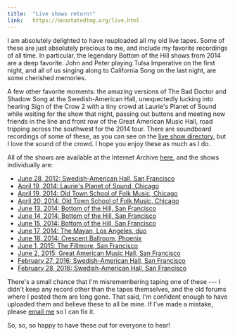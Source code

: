 ```yaml
---
title: 	"Live shows return!"
link: 	https://annotatedtmg.org/live.html
---
```


I am absolutely delighted to have reuploaded all my old live tapes. Some of
these are just absolutely precious to me, and include my favorite recordings
of all time. In particular, the legendary Bottom of the Hill shows from 2014
are a deep favorite. John and Peter playing Tulsa Imperative on the first
night, and all of us singing along to California Song on the last night, are
some cherished memories.

A few other favorite moments: the amazing versions of The Bad Doctor and
Shadow Song at the Swedish-American Hall, unexpectedly lucking into hearing
Sign of the Crow 2 with a tiny crowd at Laurie's Planet of Sound while waiting
for the show that night, passing out buttons and meeting new friends in the
line and front row of the Great American Music Hall, road tripping across the
southwest for the 2014 tour. There are soundboard recordings of some of these,
as you can see on the [live show directory](live.html), but I love the sound
of the crowd. I hope you enjoy these as much as I do.

All of the shows are available at the Internet Archive
[here](https://archive.org/details/@annotatedtmg), and the shows individually
are:

* [June 28, 2012: Swedish-American Hall, San Francisco][2012-06-28]
* [April 19, 2014: Laurie's Planet of Sound, Chicago][2014-04-19a]
* [April 19, 2014: Old Town School of Folk Music, Chicago][2014-04-19b]
* [April 20, 2014: Old Town School of Folk Music, Chicago][2014-04-20]
* [June 13, 2014: Bottom of the Hill, San Francisco][2014-06-13]
* [June 14, 2014: Bottom of the Hill, San Francisco][2014-06-14]
* [June 15, 2014: Bottom of the Hill, San Francisco][2014-06-15]
* [June 17, 2014: The Mayan, Los Angeles, duo][2014-06-17]
* [June 18, 2014: Crescent Ballroom, Phoenix][2014-06-18]
* [June 1, 2015: The Fillmore, San Francisco][2015-06-01]
* [June 2, 2015: Great American Music Hall, San Francisco][2015-06-02]
* [February 27, 2016: Swedish-American Hall, San Francisco][2016-02-27]
* [February 28, 2016: Swedish-American Hall, San Francisco][2016-02-28]

There's a small chance that I'm misremembering taping one of these --- I
didn't keep any record other than the tapes themselves, and the old forums
where I posted them are long gone. That said, I'm confident enough to have
uploaded them and believe these to all be mine. If I've made a mistake, please
[email me](about.html#contact) so I can fix it.

So, so, so happy to have these out for everyone to hear!

[2012-06-28]: https://archive.org/details/tmg2012-06-28.sah
[2014-04-19a]: https://archive.org/details/tmg2014-04-19.lauries
[2014-04-19b]: https://archive.org/details/tmg2019-04-19.oldtown
[2014-04-20]: https://archive.org/details/tmg2014-04-20.oldtown
[2014-06-13]: https://archive.org/details/tmg2014-06-13.both
[2014-06-14]: https://archive.org/details/tmg2014-06-14.both
[2014-06-15]: https://archive.org/details/tmg2014-06-15.both
[2014-06-17]: https://archive.org/details/tmg2014-06-17.mayan
[2014-06-18]: https://archive.org/details/tmg2014-06-18.crescent
[2015-06-01]: https://archive.org/details/tmg2015-06-01.fillmore
[2015-06-02]: https://archive.org/details/tmg2015-06-02.gamh
[2016-02-27]: https://archive.org/details/tmg2016-02-27.sah
[2016-02-28]: https://archive.org/details/tmg2016-02-28.sah
